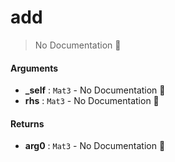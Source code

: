 # add

> No Documentation 🚧

#### Arguments

- **\_self** : `Mat3` \- No Documentation 🚧
- **rhs** : `Mat3` \- No Documentation 🚧

#### Returns

- **arg0** : `Mat3` \- No Documentation 🚧